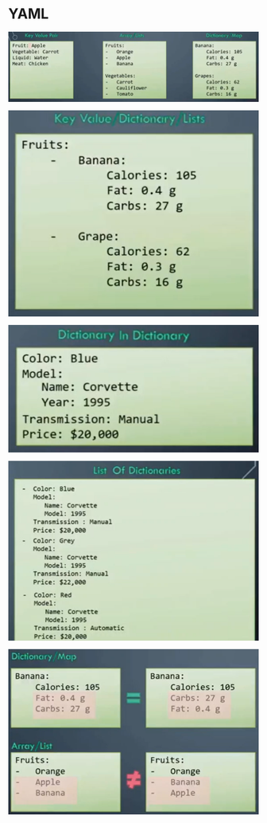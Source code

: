 # YAML

![](../../.gitbook/assets/1%20%284%29.png)

![](../../.gitbook/assets/2%20%283%29.png)

![](../../.gitbook/assets/3%20%281%29.png)

![](../../.gitbook/assets/4.1.png)

![](../../.gitbook/assets/4%20%281%29.png)

